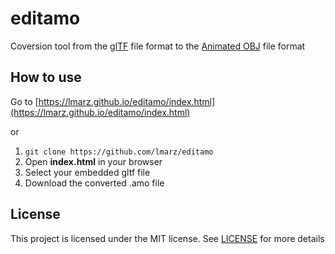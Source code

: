 # editamo
Coversion tool from the [glTF](https://www.khronos.org/gltf/) file format to the [Animated OBJ](https://github.com/lmarz/animated_obj) file format

## How to use
Go to [https://lmarz.github.io/editamo/index.html](https://lmarz.github.io/editamo/index.html)

or

1. `git clone https://github.com/lmarz/editamo`
2. Open **index.html** in your browser
3. Select your embedded gltf file
4. Download the converted .amo file

## License
This project is licensed under the MIT license. See [LICENSE](LICENSE) for more details